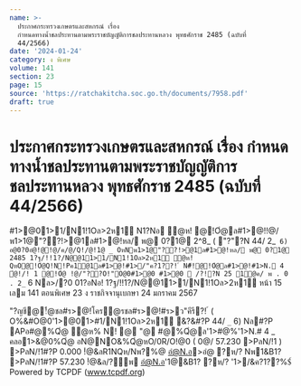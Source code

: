 ```yaml
---
name: >-
  ประกาศกระทรวงเกษตรและสหกรณ์ เรื่อง
  กำหนดทางน้ำชลประทานตามพระราชบัญญัติการชลประทานหลวง พุทธศักราช 2485 (ฉบับที่
  44/2566)
date: '2024-01-24'
category: ง พิเศษ
volume: 141
section: 23
page: 15
source: 'https://ratchakitcha.soc.go.th/documents/7958.pdf'
draft: true
---
```


# ประกาศกระทรวงเกษตรและสหกรณ์ เรื่อง กำหนดทางน้ำชลประทานตามพระราชบัญญัติการชลประทานหลวง พุทธศักราช 2485 (ฉบับที่ 44/2566)

#1>@01>1/N1!1Oล>2ห1์ N1?Nอ ํ@ห! @!Oํ@ล#1>@!!@/พ1>1@"??!>@1ล#1>@!หล/ พ@ 0?1@ 2^8_ ( "?"?N 44/ 2_` 6) อ@0?0อํ@!@!@/ค/@/Q!/@!1@ _ OหNพ1>1@"??!>@1ล#1>@!หล/ พ@ 0?1@ 2485 1?ฐ/!!1?/N@@11>1/N1!1Oล>2ห1์ ํ@ห! QหO@!Oํ@Q!N!Pค1@1ล#1>@!#1>/"ค?1??! ์ N#็!@!Oํ@ล#1>@!#1>N. 4 ํ@!/! 1 @!Oํ@ !@/"??O!"O@0#1>@0 #1>@0  /?!?N 25 1@ค/ พ . 0 . 2_` 6 Nล>/?0 01?อNอ! 1?ฐ/!!1?/N@@11>1/N1!1Oล>2ห1์ หน้า 15 เลม 141 ตอนพิเศษ 23 ง ราชกิจจานุเบกษา 24 มกราคม 2567

"?ญชี@!้ํ@ชล#ร>@!โคร@รชล#ร>@!#ร>ว"คีรี?! ์ ( O%&#O@0'1>@01>#1/N1!1Oล>2ห1์ &?&#?P 44/ `_` 6) Nล#?P APอ#@%Qํ@ ํ@ห% N! @ "@ #@%Qํ@ล'1>#@%'1>N.# 4 _ คลอ1>&@0%Qํ@ อN@NO&%Qํ@หO/0R/O!@0 ( 0@/ 57.230 >PลN/!1 ) >PลN/!1#?P 0.000 !ํ@&ลR1NQห/Nพ?%@ อํ@N.อ>อํ@ ?ห/? Nพ1&B1? >PลN/!1#?P 57.230 !ํ@&ล/?์พ อํ@N.อ'1@&B1? ?ห/? '1>/&ค?1??%$์ Powered by TCPDF (www.tcpdf.org)
